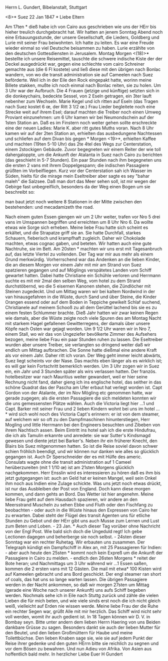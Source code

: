 Herrn L. Gundert, Bibelanstalt, Stuttgart

<8>* Suez 22 Jan 1847
 <Freitag>*
Liebe Eltern

Am 17ten <Sonnt>* dieß habe ich von Cairo aus geschrieben wie uns der HErr bis hieher treulich durchgebracht hat. Wir hatten an jenem Sonntag Abend noch eine Erbauungsstunde, der unsere Gesellschaft, die Lieders, Goldberg und Lurie mit seiner Frau beiwohnten. Ich hatte zu leiten. Es war eine Freude wieder einmal so viel Deutsche beisammen zu haben. Lurie erzählte von den deutschen Gottesdiensten in Jerusalem. Montag Morgen <(18)>* bestellte ich unsere Reisemittel, tauschte die schwere indische Kiste der der Deckel ausgedrückt war, gegen eine schlechte vom cairo Schreiner gemachte aus (die 6 Fl kostete) und ließ diese mit den übrigen nach Bonlac wandern, von wo die transit administration sie auf Cameelen nach Suez beförderte. Weil ich in der Eile den Rock eingepakt hatte, worinn meine Billete stakken, mußte ich noch einmal nach Bonlac reiten, sie zu holen. Um 3 Uhr war der Aufbruch. Die 4 Frauen (jetzige und künftige) setzten sich in die donkeychairs, bedeckte Sessel, von 2 Eseln getragen, ein 3ter lauft nebenher zum Wechseln. Marie Kegel und ich ritten auf Eseln (das Tragen nach Suez kostet 6 œ, der Ritt 3 1/2 œ.) Frau Lieder begleitete noch eine Strecke weit auf ihrem Esel; darauf machten die Treiber noch einen Umweg Proviant einzunehmen: um 6 Uhr kamen wir bei Neumondschein auf der 1sten Station an. Daß es im Finstern noch weiter gehen sollte erschreckte eine der neuen Ladies: Marie K. aber ritt gutes Muths voran. Nach 8 Uhr kamen wir auf der 2ten Station an, erhielten das ausbedungene Nachtessen und schliefen auf dem Divan bis gegen <Dienst>* Morgen <19>*, erhielten Kaffee und machten (19ten 5-10 Uhr) das 2te 4tel des Wegs zur Centerstation, einem 2stockigen Gebäude. Zuvor begegneten wir einem Reiter der wie toll dahergaloppte, um die Ankunft der Atalanta in Suez nach Cairo zu berichten (das geschieht in 5-7 Stunden). Ein paar Stunden nach ihm begegneten uns die ersten 2 vans mit ihrem Doppelgespann; die indischen Passagiere grüßten im Vorbeifliegen. Kurz vor der Centerstation sah ich Wasser im Süden, hielts für die mirage mein Eseltreiber aber sagte es sey "bahar maleh" die Salzsee. Daß man dort das Meer sehen soll, ist mir wegen der Gebirge fast unbegreiflich, besonders da der Weg einen Bogen um sie beschreibt so:




man baut jetzt noch weitere 8 Stationen in der Mitte zwischen den bestehenden: und mecadamizeth the road.

Nach einem guten Essen giengen wir um 2 Uhr weiter, trafen vor Nro 5 drei vans im Umspannen begriffen und erreichten um 8 Uhr Nro 6. Da wollte etwas wie Sorge sich erheben. Meine liebe Frau hatte sich scheint es erkältet, und die Strapatze griff sie an. Sie hatte Durchfall, starkes Schauern, fieberisch und krampfhaft zugleich. Daher wir Chokolade machten, etwas cognac gaben, und beteten. Wir hatten auch eine gute Nachtruhe, sie im Bett. Am 20sten <Mittw>* machten wir uns erst mit Tagesanbruch auf, das letzte Viertel zu vollenden. Der Tag war mir aus mehr als einem Grund merkwürdig. Vorherrschend war das Andenken an die lieben Kinder, die an diesem Morgen vor einem Jahr mit mir am Strand von Suez spatzieren gegangen und auf Möglings verspätetes Landen vom Schiff gewartet hatten. Dabei hatte Christiane ein Schühle verloren und Herrmann suchte es mit mir 2mal den selben Weg, vom hotel zu dem Strand durchstöbernd, wo die 5 eisernen Kanonen stehen, die Zündlöcher mit Steinen zugedeckt. Und um Mittag waren wir bei kaltem Nordwind in der van hinausgefahren in die Wüste, durch Sand und über Steine, die Kinder Orangen essend oder auf dem Boden in Teppiche gewikelt Schlaf suchend, Christianele auf meinem Schooß zu all dem Gerüttel lachend bis sie es zu einem festen Schlummer brachte. Dieß Jahr hatten wir zwar keinen Regen wie damals, aber die Wüste zeigte noch viele Spuren des am Montag Nacht mit starkem Hagel gefallenen Gewitterregens, der damals über unsere Köpfe nach Osten war gejagt worden. Um 9 1/2 Uhr waren wir in Nro 7, einem Stall, wo wir das von Ungeziefer bevölkerte Zimmer des Aufsehers bezogen, meine liebe Frau ein paar Stunden ruhen zu lassen. Die Eseltreiber wurden aber unsere Treiber, sie verlangten so dringend weiter daß wir endlich um Mittag aufbrachen. Die Sonne hatte dießmal eine andere Kraft als vor einem Jahr. Daher ritt ich voran. Der Weg geht immer leicht abwärts, Suez liegt scheints vor der Nase. Das machts eben länger als es wirklich ist; es will gar kein Fortschritt bemerklich werden. Um 3 Uhr zogen wir in Suez ein, ein Jahr und 3 Stunden später als wirs verlassen hatten. Der französ. hotelbesitzer war nach Mauritius weiter gewandert, weil er hier seine Rechnung nicht fand, daher gieng ich ins englische hotel, das seither in das schöne Quadrat das der Pascha am Ufer erbaut hat verlegt worden ist. Capt Gordon von der Atalante, der im Nov Mögling etc genommen hatte, war gerade zugegen; als die ersten Passagiere die sich meldeten konnten wir die uns gemessensten Plätze wählen. Auch die Victoria liegt hier ...1 und Capt. Barker mit seiner Frau und 2 lieben Kindern wohnt bei uns im hotel ... <Herrmann>* wird sich wohl noch des Victoria Capt's erinnern: er ist von dem steamer, auf welchem wir so oft zu den Dampfmaschinen hinunterstiegen, Herr Mogling und little Herrmann bei den Engineers besuchten und Zibeben von ihrem Nachtisch assen. Beim Eintritt ins hotel sah ich die erste Hindufrau, die ich als Tamulin erkannte und anredete: sie war Sutter's Kindsmagd gewesen und diente jetzt bei Barker's. Neben ihr ein früherer Knecht, den Blairs bis Suez mitgenommen hatten. So ist die Reise soviel davon schwer schien fröhlich beendigt, und wir können nur danken wie alles so glücklich gegangen ist. Auch Dr Sperschneider der es mit Hülfe des americ. Consulats wagte ohne die transit administration auf 1 Cameel herüberzureiten (mit 1 1/10 œ) ist am 21sten Morgens glücklich nachgekommen. Herr Ensslin wird es interessieren zu hören daß es ihm bis jetzt gutgegangen ist: auch an Geld hat er keinen Mangel, weil sein Onkel ihm noch aus Indien eine Zulage schickte. Was uns jetzt noch etwas drückt, ist nur das Ausbleiben der Post von England. Doch kann diese morgen kommen, und dann gehts an Bord. 
Das Wetter ist hier angenehm. Meine liebe Frau geht auf dem Hausdach spazieren, wir andere an den Meersstrand Muscheln zu sehen Ebbe und Fluth oder den Fischfang zu beobachten - oder auch in die Wüste hinaus den Expressen von Cairo her zu erwarten. Dabei steht der Flügel des transit Agenten uns für etliche Stunden zu Gebot und der HErr gibt uns auch Musse zum Lernen und Lust zum Beten und Loben. - 23 Jan. <Samst>* Auch dieser Tag vorüber ohne Nachricht von der Engl Post. Wie bald sich doch die Ungeduld regt! Ich gebe Lectionen dagegen und beherberge sie noch selbst. - 24sten dieser Sonntag war ein rechter Ruhetag. Wir erbauten uns zusammen. Der Telegraph kündigt ein Dampfschiff in Alex an, mit 25 Passagieren für Indien: - aber auch heute den 25sten <Montag>* kommt noch kein Expreß um die Ankunft der Passagiere in Cairo zu melden. - endlich den 26sten Morgens <Dienstg>* reitet der Bote heran; und Nachmittags um 3 Uhr während wir ...1 Essen saßen, kommen die 2 ersten vans mit 12 Gästen. Die mail mit etwa* 100 Kisten wird auf Kameelen gebracht und ans Bord geschickt. Der engl steamer ran short of coals, das hat uns so lange warten lassen. Die übrigen Passagiere werden in der Nacht ankommen, so daß wir morgen 27sten um Mittag (gerade eine Woche nach unserer Ankunft) uns aufs Schiff begeben werden. Nochmals sehe ich in Eile nach Stuttg zurück und zähle die vielen Lieben die für mich beten, und wie viele sinds erst noch die ich nicht gleich weiß, vielleicht auf Erden nie wissen werde. Meine liebe Frau der die Ruhe ein rechter Segen war, grüßt Alle mit mir herzlich. Das Schiff wird nicht sehr voll werden, womit ihr auch gedient ist. In 18 Tagen können wir D. V. in Bombay seyn. Bitte unter andern dem lieben Herrn Haering von uns Beiden dankbare Grüsse zu sagen. Besonders dankt sie auch der lieben Mutter für den Beutel, und den lieben Großmüttern für Haube und meine Toilettbüchse. Den lieben Knaben sage sie, wie sie auf jedem Punkt der Reise ihrer gedenke und den guten HErrn bitte sie reichlich zu segnen und vor dem Bösen zu bewahren. Und nun Adieu von Afrika. Von Asien aus hoffentlich bald mehr.  In herzlicher Liebe
 Euer H Gundert

